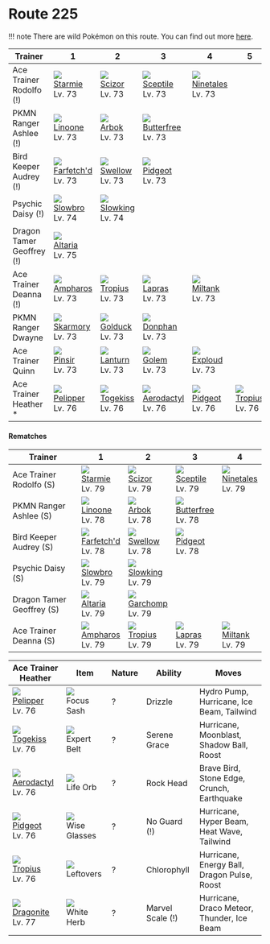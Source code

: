 # Route 225

!!! note
    There are wild Pokémon on this route. You can find out more [here](/wild_pokemon/route_225/).


Trainer                   | 1                                    | 2                                    | 3                                    | 4                                    | 5                                    | 6                                    
---                       | ---                                  | ---                                  | ---                                  | ---                                  | ---                                  | ---                                  
Ace Trainer Rodolfo (!)   | ![][121]<br> [Starmie]<br> Lv. 73    | ![][212]<br> [Scizor]<br> Lv. 73     | ![][254]<br> [Sceptile]<br> Lv. 73   | ![][038]<br> [Ninetales]<br> Lv. 73  
PKMN Ranger Ashlee (!)    | ![][264]<br> [Linoone]<br> Lv. 73    | ![][024]<br> [Arbok]<br> Lv. 73      | ![][012]<br> [Butterfree]<br> Lv. 73 
Bird Keeper Audrey (!)    | ![][083]<br> [Farfetch'd]<br> Lv. 73 | ![][277]<br> [Swellow]<br> Lv. 73    | ![][018]<br> [Pidgeot]<br> Lv. 73    
Psychic Daisy (!)         | ![][080]<br> [Slowbro]<br> Lv. 74    | ![][199]<br> [Slowking]<br> Lv. 74   
Dragon Tamer Geoffrey (!) | ![][334]<br> [Altaria]<br> Lv. 75    
Ace Trainer Deanna (!)    | ![][181]<br> [Ampharos]<br> Lv. 73   | ![][357]<br> [Tropius]<br> Lv. 73    | ![][131]<br> [Lapras]<br> Lv. 73     | ![][241]<br> [Miltank]<br> Lv. 73    
PKMN Ranger Dwayne        | ![][227]<br> [Skarmory]<br> Lv. 73   | ![][055]<br> [Golduck]<br> Lv. 73    | ![][232]<br> [Donphan]<br> Lv. 73    
Ace Trainer Quinn         | ![][127]<br> [Pinsir]<br> Lv. 73     | ![][171]<br> [Lanturn]<br> Lv. 73    | ![][076]<br> [Golem]<br> Lv. 73      | ![][295]<br> [Exploud]<br> Lv. 73    
Ace Trainer Heather *     | ![][279]<br> [Pelipper]<br> Lv. 76   | ![][468]<br> [Togekiss]<br> Lv. 76   | ![][142]<br> [Aerodactyl]<br> Lv. 76 | ![][018]<br> [Pidgeot]<br> Lv. 76    | ![][357]<br> [Tropius]<br> Lv. 76    | ![][149]<br> [Dragonite]<br> Lv. 77  

#### Rematches

Trainer                   | 1                                    | 2                                    | 3                                    | 4                                    
---                       | ---                                  | ---                                  | ---                                  | ---                                  
Ace Trainer Rodolfo (S)   | ![][121]<br> [Starmie]<br> Lv. 79    | ![][212]<br> [Scizor]<br> Lv. 79     | ![][254]<br> [Sceptile]<br> Lv. 79   | ![][038]<br> [Ninetales]<br> Lv. 79  
PKMN Ranger Ashlee (S)    | ![][264]<br> [Linoone]<br> Lv. 78    | ![][024]<br> [Arbok]<br> Lv. 78      | ![][012]<br> [Butterfree]<br> Lv. 78 
Bird Keeper Audrey (S)    | ![][083]<br> [Farfetch'd]<br> Lv. 78 | ![][277]<br> [Swellow]<br> Lv. 78    | ![][018]<br> [Pidgeot]<br> Lv. 78    
Psychic Daisy (S)         | ![][080]<br> [Slowbro]<br> Lv. 79    | ![][199]<br> [Slowking]<br> Lv. 79   
Dragon Tamer Geoffrey (S) | ![][334]<br> [Altaria]<br> Lv. 79    | ![][445]<br> [Garchomp]<br> Lv. 79   
Ace Trainer Deanna (S)    | ![][181]<br> [Ampharos]<br> Lv. 79   | ![][357]<br> [Tropius]<br> Lv. 79    | ![][131]<br> [Lapras]<br> Lv. 79     | ![][241]<br> [Miltank]<br> Lv. 79    

Ace Trainer Heather                  | Item                               | Nature | Ability          | Moves                                      
---                                  | ---                                | --- | ---              | ---                                        
![][279]<br> [Pelipper]<br> Lv. 76   | ![][focus-sash]<br> Focus Sash     | ? | Drizzle          | Hydro Pump, Hurricane, Ice Beam, Tailwind  
![][468]<br> [Togekiss]<br> Lv. 76   | ![][expert-belt]<br> Expert Belt   | ? | Serene Grace     | Hurricane, Moonblast, Shadow Ball, Roost   
![][142]<br> [Aerodactyl]<br> Lv. 76 | ![][life-orb]<br> Life Orb         | ? | Rock Head        | Brave Bird, Stone Edge, Crunch, Earthquake 
![][018]<br> [Pidgeot]<br> Lv. 76    | ![][wise-glasses]<br> Wise Glasses | ? | No Guard (!)     | Hurricane, Hyper Beam, Heat Wave, Tailwind 
![][357]<br> [Tropius]<br> Lv. 76    | ![][leftovers]<br> Leftovers       | ? | Chlorophyll      | Hurricane, Energy Ball, Dragon Pulse, Roost
![][149]<br> [Dragonite]<br> Lv. 77  | ![][white-herb]<br> White Herb     | ? | Marvel Scale (!) | Hurricane, Draco Meteor, Thunder, Ice Beam 


[Butterfree]: /pokemon_changes/012/
[Pidgeot]: /pokemon_changes/018/
[Arbok]: /pokemon_changes/024/
[Ninetales]: /pokemon_changes/038/
[Golduck]: /pokemon_changes/055/
[Golem]: /pokemon_changes/076/
[Slowbro]: /pokemon_changes/080/
[Farfetch'd]: /pokemon_changes/083/
[Starmie]: /pokemon_changes/121/
[Pinsir]: /pokemon_changes/127/
[Lapras]: /pokemon_changes/131/
[Aerodactyl]: /pokemon_changes/142/
[Dragonite]: /pokemon_changes/149/
[Lanturn]: /pokemon_changes/171/
[Ampharos]: /pokemon_changes/181/
[Slowking]: /pokemon_changes/199/
[Scizor]: /pokemon_changes/212/
[Skarmory]: /pokemon_changes/227/
[Donphan]: /pokemon_changes/232/
[Miltank]: /pokemon_changes/241/
[Sceptile]: /pokemon_changes/254/
[Linoone]: /pokemon_changes/264/
[Swellow]: /pokemon_changes/277/
[Pelipper]: /pokemon_changes/279/
[Exploud]: /pokemon_changes/295/
[Altaria]: /pokemon_changes/334/
[Tropius]: /pokemon_changes/357/
[Garchomp]: /pokemon_changes/445/
[Togekiss]: /pokemon_changes/468/
[expert-belt]: /img/items/expert-belt.png
[focus-sash]: /img/items/focus-sash.png
[leftovers]: /img/items/leftovers.png
[life-orb]: /img/items/life-orb.png
[white-herb]: /img/items/white-herb.png
[wise-glasses]: /img/items/wise-glasses.png
[012]: /img/pokemon/012.png
[018]: /img/pokemon/018.png
[024]: /img/pokemon/024.png
[038]: /img/pokemon/038.png
[055]: /img/pokemon/055.png
[076]: /img/pokemon/076.png
[080]: /img/pokemon/080.png
[083]: /img/pokemon/083.png
[121]: /img/pokemon/121.png
[127]: /img/pokemon/127.png
[131]: /img/pokemon/131.png
[142]: /img/pokemon/142.png
[149]: /img/pokemon/149.png
[171]: /img/pokemon/171.png
[181]: /img/pokemon/181.png
[199]: /img/pokemon/199.png
[212]: /img/pokemon/212.png
[227]: /img/pokemon/227.png
[232]: /img/pokemon/232.png
[241]: /img/pokemon/241.png
[254]: /img/pokemon/254.png
[264]: /img/pokemon/264.png
[277]: /img/pokemon/277.png
[279]: /img/pokemon/279.png
[295]: /img/pokemon/295.png
[334]: /img/pokemon/334.png
[357]: /img/pokemon/357.png
[445]: /img/pokemon/445.png
[468]: /img/pokemon/468.png
